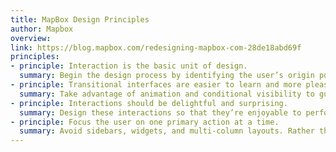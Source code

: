 ```yaml
---
title: MapBox Design Principles
author: Mapbox
overview:
link: https://blog.mapbox.com/redesigning-mapbox-com-28de18abd69f
principles:
- principle: Interaction is the basic unit of design.
  summary: Begin the design process by identifying the user’s origin point, their goal, and the steps in between. A successful design makes every step along the way clear while keeping the user focused on their goal.
- principle: Transitional interfaces are easier to learn and more pleasant to use.
  summary: Take advantage of animation and conditional visibility to guide users between steps and to add rhythm and momentum to interactions.
- principle: Interactions should be delightful and surprising.
  summary: Design these interactions so that they’re enjoyable to perform again and again. Minimize the effort required to complete tasks, enable users to recover from mistakes, and ensure that they receive feedback after taking any action.
- principle: Focus the user on one primary action at a time.
  summary: Avoid sidebars, widgets, and multi-column layouts. Rather than confronting the user with a multitude of possibilities, use visual hierarchy to help users make meaningful decisions and allow actions to unfold across multiple steps. At the same time, be sure to make it easy for the user to move efficiently between primary actions in case they need to change gears.
---
```

